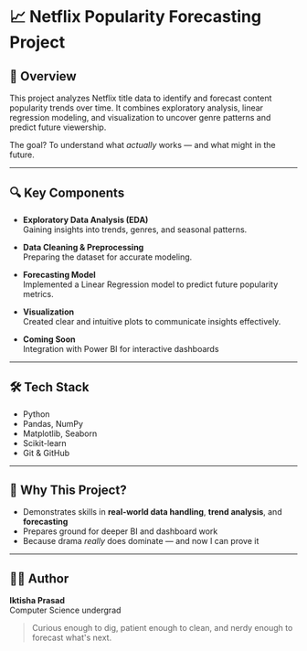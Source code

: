 # 📈 Netflix Popularity Forecasting Project

## 📌 Overview

This project analyzes Netflix title data to identify and forecast content popularity trends over time. It combines exploratory analysis, linear regression modeling, and visualization to uncover genre patterns and predict future viewership.

The goal? To understand what *actually* works — and what might in the future.

---

## 🔍 Key Components

- **Exploratory Data Analysis (EDA)**  
  Gaining insights into trends, genres, and seasonal patterns.

- **Data Cleaning & Preprocessing**  
  Preparing the dataset for accurate modeling.

- **Forecasting Model**  
  Implemented a Linear Regression model to predict future popularity metrics.

- **Visualization**  
  Created clear and intuitive plots to communicate insights effectively.

- **Coming Soon**  
  Integration with Power BI for interactive dashboards

---

## 🛠️ Tech Stack

- Python  
- Pandas, NumPy  
- Matplotlib, Seaborn  
- Scikit-learn  
- Git & GitHub  

---

## 🚀 Why This Project?

- Demonstrates skills in **real-world data handling**, **trend analysis**, and **forecasting**
- Prepares ground for deeper BI and dashboard work
- Because drama *really* does dominate — and now I can prove it

---

## 👩‍💻 Author

**Iktisha Prasad**  
Computer Science undergrad

> Curious enough to dig, patient enough to clean, and nerdy enough to forecast what's next.
